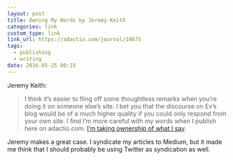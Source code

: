 ```yaml
---
layout: post
title: Owning My Words by Jeremy Keith
categories: link
custom_type: link
link_url: https://adactio.com/journal/10675
tags:
  - publishing
  - writing
date: 2016-05-25 00:15
---
```

Jeremy Keith:

> I think it’s easier to fling off some thoughtless remarks when you’re doing it on someone else’s site. I bet you that the discourse on Ev’s blog would be of a much higher quality if you could only respond from your own site. I find I’m more careful with my words when I publish here on adactio.com. [I’m taking ownership of what I say](http://indiewebcamp.com/POSSE).

Jeremy makes a great case. I syndicate my articles to Medium, but it made me think that I should probably be using Twitter as syndication as well.
